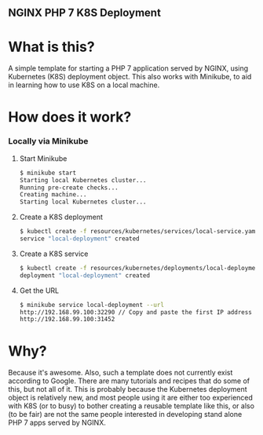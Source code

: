 NGINX PHP 7 K8S Deployment
--------------------------

What is this?
=============
A simple template for starting a PHP 7 application served by NGINX, using
 Kubernetes (K8S) deployment object. This also works with Minikube, to aid in
 learning how to use K8S on a local machine.

How does it work?
=================

### Locally via Minikube
1. Start Minikube

    ```bash
    $ minikube start
    Starting local Kubernetes cluster...
    Running pre-create checks...
    Creating machine...
    Starting local Kubernetes cluster...
    ```
2. Create a K8S deployment

    ```bash
    $ kubectl create -f resources/kubernetes/services/local-service.yaml
    service "local-deployment" created
    ```
3. Create a K8S service

    ```bash
    $ kubectl create -f resources/kubernetes/deployments/local-deployment.yaml
    deployment "local-deployment" created
    ```
4. Get the URL

    ```bash
    $ minikube service local-deployment --url
    http://192.168.99.100:32290 // Copy and paste the first IP address in your browser.
    http://192.168.99.100:31452
    ```

Why?
====
Because it's awesome. Also, such a template does not currently exist according
 to Google. There are many tutorials and recipes that do some of this, but not
 all of it. This is probably because the Kubernetes deployment object is
 relatively new, and most people using it are either too experienced with K8S
 (or to busy) to bother creating a reusable template like this, or also (to be
 fair) are not the same people interested in developing stand alone PHP 7 apps
 served by NGINX.
